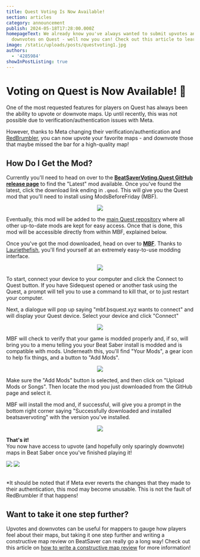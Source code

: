 ```yaml
---
title: Quest Voting Is Now Available!
section: articles
category: announcement
publish: 2024-05-18T17:28:00.000Z
homepageText: We already know you've always wanted to submit upvotes and
  downvotes on Quest - well now you can! Check out this article to learn more!
image: /static/uploads/posts/questvoting1.jpg
authors:
  - '4285984'
showInPostListing: true
---
```


# Voting on Quest is Now Available! 🎉

One of the most requested features for players on Quest has always been the ability to upvote or downvote maps. Up until recently, this was not possible due to verification/authentication issues with Meta.

However, thanks to Meta changing their verification/authentication and [RedBrumbler](https://github.com/RedBrumbler), you can now upvote your favorite maps - and downvote those that maybe missed the bar for a high-quality map!

## How Do I Get the Mod?

Currently you'll need to head on over to the [**BeatSaverVoting.Quest GitHub release page**](https://github.com/RedBrumbler/BeatSaverVoting.Quest/releases) to find the "Latest" mod available. Once you've found the latest, click the download link ending in `.qmod`. This will give you the Quest mod that you'll need to install using ModsBeforeFriday (MBF).

<p align="center">
    <a href="https://github.com/RedBrumbler/BeatSaverVoting.Quest/releases"><img src="/uploads/questvotinggithub1.png"></a>
</p>

Eventually, this mod will be added to the [main Quest repository](https://bsquest.xyz/mods) where all other up-to-date mods are kept for easy access. Once that is done, this mod will be accessible directly from within MBF, explained below.

Once you've got the mod downloaded, head on over to [**MBF**](https://lauriethefish.github.io/ModsBeforeFriday/). Thanks to [Lauriethefish](https://github.com/Lauriethefish), you'll find yourself at an extremely easy-to-use modding interface.

<p align="center">
    <img src="/uploads/MBF1.png">
</p>

To start, connect your device to your computer and click the Connect to Quest button. If you have Sidequest opened or another task using the Quest, a prompt will tell you to use a command to kill that, or to just restart your computer.

Next, a dialogue will pop up saying "mbf.bsquest.xyz wants to connect" and will display your Quest device. Select your device and click "Connect"

<p align="center">
    <img src="/uploads/MBF2.png">
</p>

MBF will check to verify that your game is modded properly and, if so, will bring you to a menu telling you your Beat Saber install is modded and is compatible with mods. Underneath this, you'll find "Your Mods", a gear icon to help fix things, and a button to "Add Mods".

<p align="center">
    <img src="/uploads/MBF3.png">
</p>

Make sure the "Add Mods" button is selected, and then click on "Upload Mods or Songs". Then locate the mod you just downloaded from the GitHub page and select it.

MBF will install the mod and, if successful, will give you a prompt in the bottom right corner saying "Successfully downloaded and installed beatsavervoting" with the version you've installed.

<p align="center">
    <img src="/uploads/MBF4.png">
</p>

**That's it!**
\
You now have access to upvote (and hopefully only sparingly downvote) maps in Beat Saber once you've finished playing it!

<div class="questvoting">
    <img src="/uploads/questvoting1.jpg">
    <img src="/uploads/questvoting2.jpg">
</div>

<br />

<br />

\*It should be noted that if Meta ever reverts the changes that they made to their authentication, this mod may become unusable. This is not the fault of RedBrumbler if that happens!

## Want to take it one step further?

Upvotes and downvotes can be useful for mappers to gauge how players feel about their maps, but taking it one step further and writing a constructive map review on BeatSaver can really go a long way! Check out this article on [how to write a constructive map review](/posts/how-to-write-constructive-map-reviews) for more information!

<style>
  .questvoting {
    display: inline-block;
}
</style>
